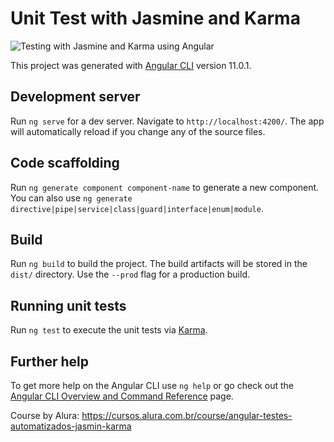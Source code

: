 # Unit Test with Jasmine and Karma

<img src="https://user-images.githubusercontent.com/49297012/125377328-2c557e80-e363-11eb-9b37-02024aed844a.png" alt="Testing with Jasmine and Karma using Angular" />

This project was generated with [Angular CLI](https://github.com/angular/angular-cli) version 11.0.1.

## Development server

Run `ng serve` for a dev server. Navigate to `http://localhost:4200/`. The app will automatically reload if you change any of the source files.

## Code scaffolding

Run `ng generate component component-name` to generate a new component. You can also use `ng generate directive|pipe|service|class|guard|interface|enum|module`.

## Build

Run `ng build` to build the project. The build artifacts will be stored in the `dist/` directory. Use the `--prod` flag for a production build.

## Running unit tests

Run `ng test` to execute the unit tests via [Karma](https://karma-runner.github.io).

## Further help

To get more help on the Angular CLI use `ng help` or go check out the [Angular CLI Overview and Command Reference](https://angular.io/cli) page.


Course by Alura: https://cursos.alura.com.br/course/angular-testes-automatizados-jasmin-karma
